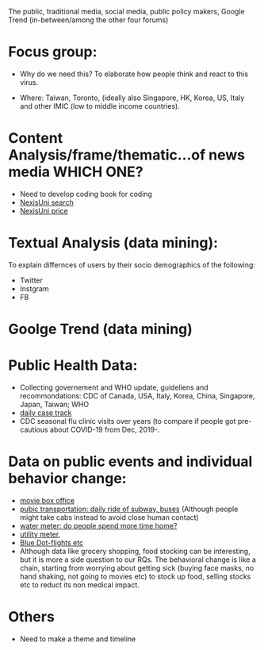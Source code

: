 The public, traditional media, social media, public policy makers, Google Trend (in-between/among the other four forums)

# Focus group:
- Why do we need this?  To elaborate how people think and react to this virus.
* Where:  Taiwan, Toronto, (ideally also Singapore, HK, Korea, US, Italy and other IMIC (low to middle income countries).

# Content Analysis/frame/thematic...of news media  WHICH ONE?
* Need to develop coding book for coding
* [NexisUni search](https://advance.lexis.com/bisacademicresearchhome?crid=aa32e889-3f4b-4e3b-95b7-51a5bfc1b15a&pdmfid=1516831&pdisurlapi=true)
* [NexisUni price](https://www.lexisnexis.ca/en-ca/terms/quicklaw-per-search-pricing.page)

# Textual Analysis (data mining):

To explain differnces of users by their socio demographics of the following: 
* Twitter
* Instgram
* FB

# Goolge Trend (data mining)

# Public Health Data:
* Collecting governement and WHO update, guideliens and recommondations: CDC of Canada, USA, Italy, Korea, China, Singapore, Japan, Taiwan; WHO
* [daily case track](https://www.worldometers.info/coronavirus/)
* CDC seasonal flu clinic visits over years (to compare if people got pre-cautious about COVID-19 from Dec, 2019-.

# Data on public events and individual behavior change:
* [movie box office](https://www.boxofficemojo.com/calendar/?ref_=bo_nb_in_tab)
* [pubic transportation:  daily ride of subway, buses]() (Although people might take cabs instead to avoid close human contact)
* [water meter: do people spend more time home?]()
* [utility meter](), 
* [Blue Dot-flights etc](https://bluedot.global/products/)
* Although data like grocery shopping, food stocking can be interesting, but it is more a side question to our RQs.  The behavioral change is like a chain, starting from worrying about getting sick (buying face masks, no hand shaking, not going to movies etc) to stock up food, selling stocks etc to reduct its non medical impact.

# Others
* Need to make a theme and timeline
